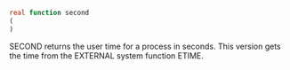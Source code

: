 ```fortran
real function second
(
)
```

SECOND returns the user time for a process in seconds.
This version gets the time from the EXTERNAL system function ETIME.
